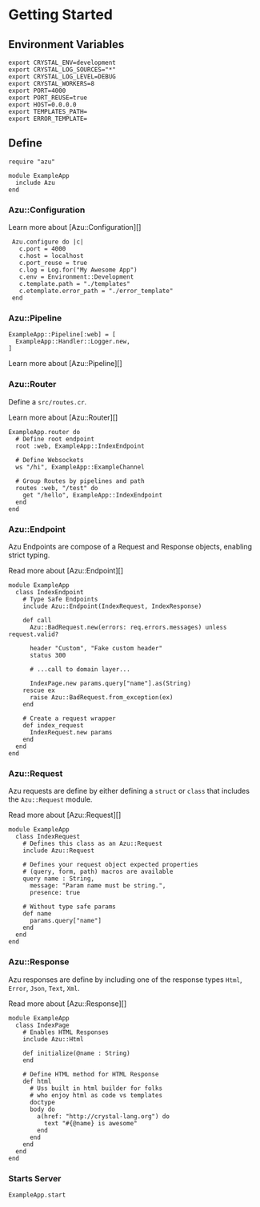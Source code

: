 # Getting Started

## Environment Variables

```shell
export CRYSTAL_ENV=development
export CRYSTAL_LOG_SOURCES="*"
export CRYSTAL_LOG_LEVEL=DEBUG
export CRYSTAL_WORKERS=8
export PORT=4000
export PORT_REUSE=true
export HOST=0.0.0.0
export TEMPLATES_PATH=
export ERROR_TEMPLATE=
```

## Define

```crystal
require "azu"

module ExampleApp
  include Azu
end
```

### Azu::Configuration

Learn more about [Azu::Configuration][]

```crystal
 Azu.configure do |c|
   c.port = 4000
   c.host = localhost
   c.port_reuse = true
   c.log = Log.for("My Awesome App")
   c.env = Environment::Development
   c.template.path = "./templates"
   c.etemplate.error_path = "./error_template"
 end
```

### Azu::Pipeline

```crystal
ExampleApp::Pipeline[:web] = [
  ExampleApp::Handler::Logger.new,
]
```

Learn more about [Azu::Pipeline][]

### Azu::Router

Define a `src/routes.cr`.

Learn more about [Azu::Router][]

```crystal
ExampleApp.router do
  # Define root endpoint
  root :web, ExampleApp::IndexEndpoint

  # Define Websockets 
  ws "/hi", ExampleApp::ExampleChannel

  # Group Routes by pipelines and path
  routes :web, "/test" do
    get "/hello", ExampleApp::IndexEndpoint
  end
end
```

### Azu::Endpoint

Azu Endpoints are compose of a Request and Response objects, enabling strict typing. 

Read more about [Azu::Endpoint][]

```crystal
module ExampleApp
  class IndexEndpoint 
    # Type Safe Endpoints
    include Azu::Endpoint(IndexRequest, IndexResponse)

    def call
      Azu::BadRequest.new(errors: req.errors.messages) unless request.valid?

      header "Custom", "Fake custom header"
      status 300

      # ...call to domain layer...
      
      IndexPage.new params.query["name"].as(String)
    rescue ex
      raise Azu::BadRequest.from_exception(ex)
    end

    # Create a request wrapper
    def index_request
      IndexRequest.new params
    end
  end
end
```

### Azu::Request

Azu requests are define by either defining a `struct` or `class` that includes the `Azu::Request` module. 

Read more about [Azu::Request][]

```crystal
module ExampleApp
  class IndexRequest
    # Defines this class as an Azu::Request 
    include Azu::Request

    # Defines your request object expected properties 
    # (query, form, path) macros are available
    query name : String, 
      message: "Param name must be string.", 
      presence: true

    # Without type safe params
    def name
      params.query["name"]
    end
  end
end
```

### Azu::Response

Azu responses are define by including one of the response types `Html`, `Error`, `Json`, `Text`, `Xml`. 

Read more about [Azu::Response][]

```crystal
module ExampleApp
  class IndexPage
    # Enables HTML Responses
    include Azu::Html
    
    def initialize(@name : String)
    end

    # Define HTML method for HTML Response
    def html
      # Uss built in html builder for folks 
      # who enjoy html as code vs templates
      doctype
      body do
        a(href: "http://crystal-lang.org") do
          text "#{@name} is awesome"
        end
      end
    end
  end
end
```

### Starts Server

```crystal
ExampleApp.start
```